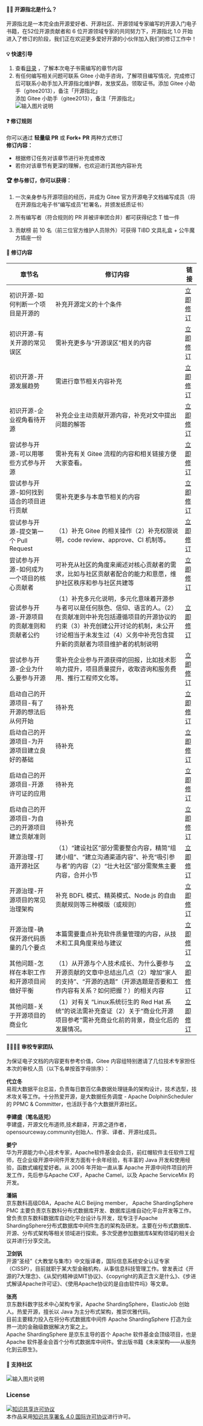 #### 🤷‍♀️ 开源指北是什么？
  
开源指北是一本完全由开源爱好者、开源社区、开源领域专家编写的开源入门电子书籍，在52位开源贡献者和 6 位开源领域专家的共同努力下，开源指北 1.0 开始进入了修订的阶段，我们正在欢迎更多爱好开源的小伙伴加入我们的修订工作中！  
  
####  💡 快速引导  
1. 查看[目录](/%E7%9B%AE%E5%BD%95.md) ，了解本次电子书需编写的章节内容              
2. 有任何编写相关问题可联系 Gitee 小助手咨询，了解项目编写情况，完成修订后可联系小助手加入开源指北维护群，发放奖品，领取证书。添加 Gitee 小助手（gitee2013），备注「开源指北」      
添加 Gitee 小助手（gitee2013），备注「开源指北」          
![输入图片说明](https://images.gitee.com/uploads/images/2020/0712/212657_b00725ef_1899542.png "150-小助手微信.png")        
  
#### ❓ 修订规则 
你可以通过 **轻量级 PR**  或  **Fork+ PR**  两种方式修订  
**修订内容：**     
- 根据修订任务对该章节进行补充或修改
- 若你对该章节有更深的理解，也欢迎进行其他内容补充  
   
#### 🏆 参与修订，你可以获得：
1. 一次亲身参与开源项目的经历，并成为 Gitee 官方开源电子文档编写成员（将在开源指北电子书“编写成员”栏署名，并颁发纸质证书）

2. 所有编写者（符合规则的 PR 并被评审团合并）都可获得纪念 T 恤一件

3. 贡献榜 前 10 名（前三位官方维护人员除外）可获得 TiBD 文具礼盒 + 公牛魔方插座一份  
  
#### 📜 修订内容
| 章节名  |  修订内容  | 链接  |
|---|---|---|
| 初识开源-如何判断一个项目是开源的  | 补充开源定义的十个条件  |  [立即修订](./第一部分——初识开源/如何判断一个项目是否是开源的？.md) |
| 初识开源-有关开源的常见误区| 需补充更多与“开源误区”相关的内容  | [立即修订](./第一部分——初识开源/有关开源的常见误区.md)  |
|初识开源-开源发展趋势|  需进行章节相关内容补充 | [立即修订](./第一部分——初识开源/开源发展趋势.md)  |
|初识开源-企业视角看待开源| 补充企业主动贡献开源内容，补充对文中提出问题的解答  |  [立即修订](./第一部分——初识开源/企业视角看待开源.md) |
|尝试参与开源-可以用哪些方式参与开源|  需补充有关 Gitee 流程的内容和相关链接方便大家查看。 |  [立即修订](./第三部分——尝试参与开源/可以用哪些方式参与开源.md.) |
|尝试参与开源-如何找到适合的项目进行贡献| 需补充更多与本章节相关的内容  | [立即修订](./第三部分——尝试参与开源/如何找到适合的项目进行贡献.md)   |
|尝试参与开源-提交第一个 Pull Request|（1）补充 Gitee 的相关操作（2）补充权限说明，code review、approve、CI 机制等。  |  [立即修订](./第三部分——尝试参与开源/提交第一个%20Pull%20Request.md) |
|尝试参与开源-如何成为一个项目的核心贡献者|  可补充从社区的角度来阐述对核心贡献者的需求，比如与社区贡献者配合的能力和意愿，维护社区秩序和参与社区共建等 |  [立即修订](./第三部分——尝试参与开源/如何成为一个项目的核心贡献者.md) |
|尝试参与开源-开源项目的贡献准则和贡献者公约|  （1）补充多元化说明，多元化意味着开源参与者可以是任何肤色、信仰、语言的人。（2）在贡献准则中补充包括遵循项目的开源协议的约束（3）补充创建公开讨论的机制，未公开讨论相当于未发生过（4）义务中补充包含提升新的贡献者为项目维护者的机制说明| [立即修订](./第三部分——尝试参与开源/开源项目的贡献准则和贡献者公约.md)  |
|尝试参与开源-企业为什么要参与开源| 需补充企业参与开源获得的回报，比如技术影响力提升，项目质量提升，收取咨询和服务费用、推行工程师文化等。  |  [立即修订](./第三部分——尝试参与开源/企业为什么要参与开源.md) |
|启动自己的开源项目-有了开源的想法后从何开始| 待补充  | [立即修订](./第四部分——启动自己的开源项目/有了开源的想法后从何开始.md)  |
|启动自己的开源项目-为开源项目建立良好的基础| 待补充  | [立即修订](./第四部分——启动自己的开源项目/为开源项目建立良好的基础.md)  |
|启动自己的开源项目-开源许可证的应用| 待补充  | [立即修订](./第四部分——启动自己的开源项目/开源许可证的应用.md)  |
|启动自己的开源项目-为自己的开源项目建立贡献准则| 待补充  |  [立即修订](./第四部分——启动自己的开源项目/为自己的开源项目建立贡献准则.md) |
|开源治理-打造开源社区|（1）“建设社区”部分需要整合内容，精简“组建小组”、“建立沟通渠道内容”、补充“吸引参与者”的内容（2）“壮大社区”部分需聚焦主要内容，合并小节  | [立即修订](./第五部分——开源治理/打造开源社区.md)  |
|开源治理-开源项目的常见治理架构|  补充 BDFL 模式、精英模式、Node.js 的自由贡献规则等三种模版（或规则） |  [立即修订](./第五部分——开源治理/开源项目的常见治理架构.md) |
|开源治理-确保开源代码质量的几个要点| 本篇需要重点补充软件质量管理的内容，从技术和工具角度来给与建议  | [立即修订](./第五部分——开源治理/确保开源代码质量的几个要点.md)  |
|其他问题-怎样在本职工作和开源项目间做好平衡| （1）从开源与个人技术成长、为什么要参与开源贡献的文章中总结出几点（2）增加“家人的支持”、“开源的选题”（开源选题是否要和工作内容有关系？如何把握？）的相关内容  | [立即修订](./第六部分——其他问题/怎样在本职工作和开源项目间做好平衡.md)  |
|其他问题-关于开源项目的商业化| （1）对有关 “Linux系统衍生的 Red Hat 系统”的说法需补充查证（2）关于“商业化开源项目参考”需补充商业化前的背景，商业化后的发展情况。  | [立即修订](./第六部分——其他问题/关于开源项目的商业化.md)  |  
  
#### 👩‍👩‍👧‍👦 审校专家团队   
为保证电子文档的内容更有参考价值，Gitee 内容组特别邀请了几位技术专家担任本次的审校人员（以下名单按首字母排序）：    
       
**代立冬**       
易观大数据平台总监，负责每日数百亿条数据处理链条的架构设计，技术选型，技术攻关等工作。十分热爱开源，是大数据任务调度 - Apache DolphinScheduler 的 PPMC & Committer，也活跃于各个大数据开源社区。  
  
**李建盛（笔名适兕）**       
李建盛，开源文化布道师,技术翻译，开源之道作者，opensourceway.community创始人、作家、译者、开源社成员。    
      
**姜宁**     
华为开源能力中心技术专家，Apache软件基金会会员，前红帽软件主任软件工程师，在企业级开源中间件开发方面有十余年经验，有丰富的 Java 开发和使用经验，函数式编程爱好者。从 2006 年开始一直从事 Apache 开源中间件项目的开发工作，先后参与Apache CXF，Apache Camel，以及 Apache ServiceMix 的开发。           
      
**潘娟**       
京东数科高级DBA，Apache ALC Beijing member， Apache ShardingSphere PMC 主要负责京东数科分布式数据库开发、数据库运维自动化平台开发等工作。曾负责京东数科数据库自动化平台设计与开发，现专注于Apache ShardingSphere分布式数据库中间件生态的架构及研发。主要在分布式数据库、开源、分布式架构等相关领域进行探索。多次受邀参加数据库&架构领域的相关会议并进行分享交流。     
          
**卫剑钒**     
开源“圣经”《大教堂与集市》中文版译者，国际信息系统安全认证专家（CISSP），目前就职于某大型金融机构，从事信息科技管理工作。曾发表过《开源的7大理念》、《从契约精神谈MIT协议》、《copyright的真正含义是什么》、《步进式解读Apache许可证》、《使用Apache协议的是自由软件吗》等文章。    
    
**张亮**     
京东数科数字技术中心架构专家，Apache ShardingSphere，ElasticJob 创始人。热爱开源，擅长以 Java 为主分布式架构，推崇优雅代码。  
目前主要精力投入在将分布式数据库中间件 Apache ShardingSphere 打造为业界一流的金融级数据解决方案之上。  
Apache ShardingSphere 是京东主导的首个 Apache 软件基金会顶级项目，也是 Apache 软件基金会首个分布式数据库中间件。曾出版书籍《未来架构——从服务化到云原生》。      
  
####  🎪 支持社区
![输入图片说明](https://images.gitee.com/uploads/images/2020/1126/135201_1f86cd37_1899542.png "支持社区-11-26.png")   

### License

<a rel="license" href="http://creativecommons.org/licenses/by/4.0/"><img alt="知识共享许可协议" style="border-width:0" src="https://images.gitee.com/uploads/images/2020/0907/190809_d6adca86_5694891.png" /></a><br />本作品采用<a rel="license" href="http://creativecommons.org/licenses/by/4.0/">知识共享署名 4.0 国际许可协议</a>进行许可。